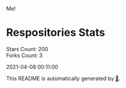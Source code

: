 Me!

# Respositories Stats
Stars Count: 200  
Forks Count: 3

2021-04-08 00:11:00  

This README is automatically generated by [🐰](https://github.com/rnitta/rnitta).

